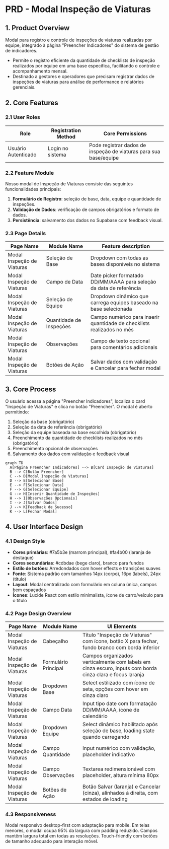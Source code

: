 # PRD - Modal Inspeção de Viaturas

## 1. Product Overview
Modal para registro e controle de inspeções de viaturas realizadas por equipe, integrado à página "Preencher Indicadores" do sistema de gestão de indicadores.
- Permite o registro eficiente da quantidade de checklists de inspeção realizados por equipe em uma base específica, facilitando o controle e acompanhamento mensal.
- Destinado a gestores e operadores que precisam registrar dados de inspeções de viaturas para análise de performance e relatórios gerenciais.

## 2. Core Features

### 2.1 User Roles
| Role | Registration Method | Core Permissions |
|------|---------------------|------------------|
| Usuário Autenticado | Login no sistema | Pode registrar dados de inspeção de viaturas para sua base/equipe |

### 2.2 Feature Module
Nosso modal de Inspeção de Viaturas consiste das seguintes funcionalidades principais:
1. **Formulário de Registro**: seleção de base, data, equipe e quantidade de inspeções.
2. **Validação de Dados**: verificação de campos obrigatórios e formato de dados.
3. **Persistência**: salvamento dos dados no Supabase com feedback visual.

### 2.3 Page Details
| Page Name | Module Name | Feature description |
|-----------|-------------|---------------------|
| Modal Inspeção de Viaturas | Seleção de Base | Dropdown com todas as bases disponíveis no sistema |
| Modal Inspeção de Viaturas | Campo de Data | Date picker formatado DD/MM/AAAA para seleção da data de referência |
| Modal Inspeção de Viaturas | Seleção de Equipe | Dropdown dinâmico que carrega equipes baseado na base selecionada |
| Modal Inspeção de Viaturas | Quantidade de Inspeções | Campo numérico para inserir quantidade de checklists realizados no mês |
| Modal Inspeção de Viaturas | Observações | Campo de texto opcional para comentários adicionais |
| Modal Inspeção de Viaturas | Botões de Ação | Salvar dados com validação e Cancelar para fechar modal |

## 3. Core Process
O usuário acessa a página "Preencher Indicadores", localiza o card "Inspeção de Viaturas" e clica no botão "Preencher". O modal é aberto permitindo:
1. Seleção da base (obrigatório)
2. Seleção da data de referência (obrigatório)
3. Seleção da equipe baseada na base escolhida (obrigatório)
4. Preenchimento da quantidade de checklists realizados no mês (obrigatório)
5. Preenchimento opcional de observações
6. Salvamento dos dados com validação e feedback visual

```mermaid
graph TD
  A[Página Preencher Indicadores] --> B[Card Inspeção de Viaturas]
  B --> C[Botão Preencher]
  C --> D[Modal Inspeção de Viaturas]
  D --> E[Selecionar Base]
  E --> F[Selecionar Data]
  F --> G[Selecionar Equipe]
  G --> H[Inserir Quantidade de Inspeções]
  H --> I[Observações Opcionais]
  I --> J[Salvar Dados]
  J --> K[Feedback de Sucesso]
  K --> L[Fechar Modal]
```

## 4. User Interface Design
### 4.1 Design Style
- **Cores primárias**: #7a5b3e (marrom principal), #fa4b00 (laranja de destaque)
- **Cores secundárias**: #cdbdae (bege claro), branco para fundos
- **Estilo de botões**: Arredondados com hover effects e transições suaves
- **Fonte**: Sistema padrão com tamanhos 14px (corpo), 16px (labels), 24px (título)
- **Layout**: Modal centralizado com formulário em coluna única, campos bem espaçados
- **Ícones**: Lucide React com estilo minimalista, ícone de carro/veículo para o título

### 4.2 Page Design Overview
| Page Name | Module Name | UI Elements |
|-----------|-------------|-------------|
| Modal Inspeção de Viaturas | Cabeçalho | Título "Inspeção de Viaturas" com ícone, botão X para fechar, fundo branco com borda inferior |
| Modal Inspeção de Viaturas | Formulário Principal | Campos organizados verticalmente com labels em cinza escuro, inputs com borda cinza clara e focus laranja |
| Modal Inspeção de Viaturas | Dropdown Base | Select estilizado com ícone de seta, opções com hover em cinza claro |
| Modal Inspeção de Viaturas | Campo Data | Input tipo date com formatação DD/MM/AAAA, ícone de calendário |
| Modal Inspeção de Viaturas | Dropdown Equipe | Select dinâmico habilitado após seleção de base, loading state quando carregando |
| Modal Inspeção de Viaturas | Campo Quantidade | Input numérico com validação, placeholder indicativo |
| Modal Inspeção de Viaturas | Campo Observações | Textarea redimensionável com placeholder, altura mínima 80px |
| Modal Inspeção de Viaturas | Botões de Ação | Botão Salvar (laranja) e Cancelar (cinza), alinhados à direita, com estados de loading |

### 4.3 Responsiveness
Modal responsivo desktop-first com adaptação para mobile. Em telas menores, o modal ocupa 95% da largura com padding reduzido. Campos mantêm largura total em todas as resoluções. Touch-friendly com botões de tamanho adequado para interação móvel.